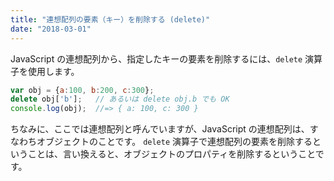 ```yaml
---
title: "連想配列の要素（キー）を削除する (delete)"
date: "2018-03-01"
---
```


JavaScript の連想配列から、指定したキーの要素を削除するには、`delete` 演算子を使用します。

~~~ javascript
var obj = {a:100, b:200, c:300};
delete obj['b'];   // あるいは delete obj.b でも OK
console.log(obj);  //=> { a: 100, c: 300 }
~~~

ちなみに、ここでは連想配列と呼んでいますが、JavaScript の連想配列は、すなわちオブジェクトのことです。
`delete` 演算子で連想配列の要素を削除するということは、言い換えると、オブジェクトのプロパティを削除するということです。

